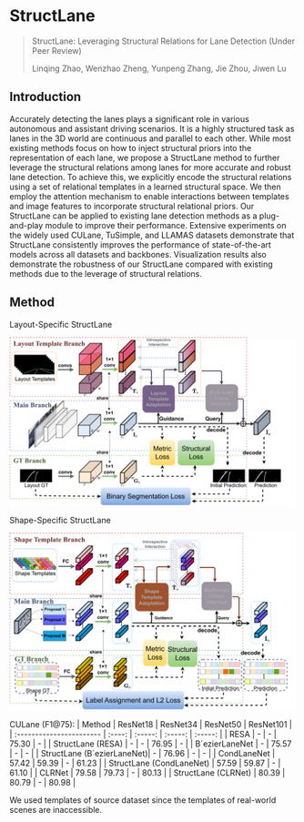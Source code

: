 # StructLane
> StructLane: Leveraging Structural Relations for Lane Detection (Under Peer Review)
> 
> Linqing Zhao, Wenzhao Zheng, Yunpeng Zhang, Jie Zhou, Jiwen Lu

## Introduction
Accurately detecting the lanes plays a significant role in various autonomous and assistant driving scenarios. It is a highly structured task as lanes in the 3D world are continuous and parallel to each other. While most existing methods focus on how to inject structural priors into the representation of each lane, we propose a StructLane method to further leverage the structural relations among lanes for more accurate and robust lane detection. To achieve this, we explicitly encode the structural relations using a set of relational templates in a learned structural space. We then employ the attention mechanism to enable interactions between templates and image features to incorporate structural relational priors. Our StructLane can be applied to existing lane detection methods as a plug-and-play module to improve their performance. Extensive experiments on the widely used CULane, TuSimple, and LLAMAS datasets demonstrate that StructLane consistently improves the performance of state-of-the-art models across all datasets and backbones. Visualization results also demonstrate the robustness of our StructLane compared with existing methods due to the leverage of structural relations.

## Method
Layout-Specific StructLane
<p align='center'>
<img src="./assets/layout_pipeline.png" width="720px">
</p>

Shape-Specific StructLane
<p align='center'>
<img src="./assets/shape_pipeline.png" width="720px">
</p>


CULane (F1@75):
| Method                   | ResNet18   | ResNet34    |   ResNet50    | ResNet101    |
| :----------------------- | :----:     | :-----:     |  :-----:      | :-----:      | 
| RESA                     | -          | -           |      75.30    |  -           |
| StructLane (RESA)        | -          | -           |      76.95    |  -           |
| B´ezierLaneNet           | -          | 75.57       |     -         |  -           |
| StructLane (B´ezierLaneNet)|  -       | 76.96       |     -         |  -           |
| CondLaneNet              | 57.42      | 59.39       |     -         |  61.23       |
| StructLane (CondLaneNet) |  57.59     | 59.87       |     -         |  61.10       |
| CLRNet                   |  79.58     |  79.73      |     -         |  80.13       |
| StructLane (CLRNet)      |  80.39     |  80.79      |     -         |  80.98       |

We used templates of source dataset since the templates of real-world scenes are inaccessible.
